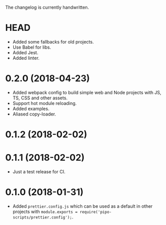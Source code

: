 The changelog is currently handwritten.

# HEAD

* Added some fallbacks for old projects.
* Use Babel for libs.
* Added Jest.
* Added linter.

# 0.2.0 (2018-04-23)

* Added webpack config to build simple web and Node projects with JS, TS, CSS and other assets.
* Support hot module reloading.
* Added examples.
* Aliased copy-loader.

# 0.1.2 (2018-02-02)

# 0.1.1 (2018-02-02)

* Just a test release for CI.

# 0.1.0 (2018-01-31)

* Added `prettier.config.js` which can be used as a default in other projects with `module.exports = require('pipo-scripts/prettier.config');`.
